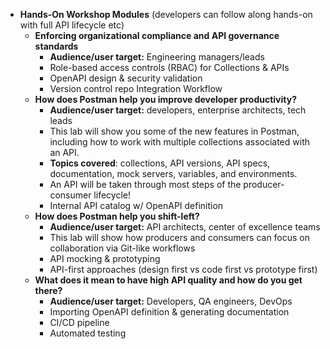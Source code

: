 
* **Hands-On Workshop Modules** (developers can follow along hands-on with full API lifecycle etc)
    * **Enforcing organizational compliance and API governance standards**
        * **Audience/user target:** Engineering managers/leads
        * Role-based access controls (RBAC) for Collections & APIs
        * OpenAPI design & security validation
        * Version control repo Integration Workflow
    * **How does Postman help you improve developer productivity?**
        * **Audience/user target:** developers, enterprise architects, tech leads
        * This lab will show you some of the new features in Postman, including how to work with multiple collections associated with an API.
        * **Topics covered**: collections, API versions, API specs, documentation, mock servers, variables, and environments.
        * An API will be taken through most steps of the producer-consumer lifecycle!
        * Internal API catalog w/ OpenAPI definition
    * **How does Postman help you shift-left?**
        * **Audience/user target:** API architects, center of excellence teams
        * This lab will show how producers and consumers can focus on collaboration via Git-like workflows
        * API mocking & prototyping
        * API-first approaches (design first vs code first vs prototype first)
    * **What does it mean to have high API quality and how do you get there?**
        * **Audience/user target:** Developers, QA engineers, DevOps
        * Importing OpenAPI definition & generating documentation
        * CI/CD pipeline
        * Automated testing
